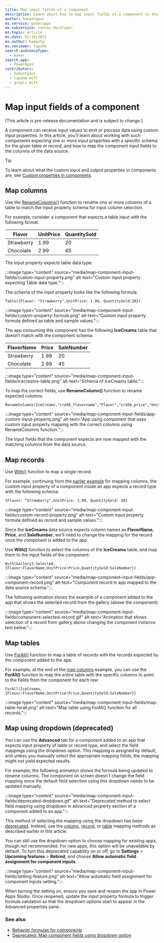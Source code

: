```yaml
---
title: Map input fields of a component
description: Learn about how to map input fields of a component to the table or record.
author: hemantgaur
ms.service: powerapps
ms.subservice: canvas-developer
ms.topic: article
ms.date: 01/10/2022
ms.author: hemantg
ms.reviewer: tapanm
search.audienceType:
  - maker
search.app:
  - PowerApps
contributors:
  - hemantgaur
  - tapanm-msft
  - gregli-msft
---
```


# Map input fields of a component

[This article is pre-release documentation and is subject to change.]

A component can receive input values to emit or process data using custom input properties. In this article, you'll learn about working with such components expecting one or more input properties with a specific schema for the given table or record, and how to map the component input fields to the columns of the data source.

> [!TIP]
> To learn about what the custom input and output properties in components are, see [Custom properties in components](create-component.md#custom-properties).

## Map columns

Use the [RenameColumns()](functions/function-table-shaping.md) function to rename one or more columns of a table
to match the input property schema for input column selection.

For example, consider a component that expects a table input with the following format:

| **Flavor** | **UnitPrice** | **QuantitySold** |
|------------|---------------|------------------|
| Strawberry | 1.99          | 20               |
| Chocolate      | 2.99          | 45               |

The input property expects table data type:

:::image type="content" source="media/map-component-input-fields/custom-input-property.png" alt-text="Custom input property expecting Table data type.":::

The schema of the input property looks like the following formula:

```powerapps-dot
Table({Flavor: "Strawberry",UnitPrice: 1.99, QuantitySold:20})
```

:::image type="content" source="media/map-component-input-fields/custom-property-formula.png" alt-text="Custom input property formula defined as table and sample values.":::

The app consuming this component has the following **IceCreams** table that doesn’t match with the component schema:

| **FlavorName** | **Price** | **SaleNumber** |
|----------------|-----------|----------------|
| Strawberry     | 1.99      | 20             |
| Chocolate      | 2.99      | 45             |

:::image type="content" source="media/map-component-input-fields/icecreams-table.png" alt-text="Schema of IceCreams table.":::

To map the correct fields, use **RenameColumn()** function to rename expected columns.

```powerapps-dot
RenameColumns(IceCreams,"cra56_flavorname","Flavor","cra56_price","UnitPrice","cra56_salenumber","QuantitySold")
```

:::image type="content" source="media/map-component-input-fields/app-custom-input-property.png" alt-text="App using component that uses custom input property mapping with the correct columns using RenameColumns function.":::

The input fields that the component expects are now mapped with the matching columns from the data source.

## Map records

Use [With()](functions/function-with.md) function to map a single record.

For example, continuing from the [earlier example](#map-columns) for mapping columns, the custom input property of a component inside an app expects a record type with the following schema:

```powerapps-dot
{Flavor: "Strawberry",UnitPrice: 1.99, QuantitySold: 20}
```

:::image type="content" source="media/map-component-input-fields/custom-record-property.png" alt-text="Custom input property formula defined as record and sample values.":::

Since the **IceCreams** data source expects column names as **FlavorName**, **Price**, and **SaleNumber**, we'll need to change the mapping for the record once the component is added to the app.

Use **With()** function to select the columns of the **IceCreams** table, and map them to the input fields of the component:

```powerapps-dot
With(Gallery3.Selected,{Flavor:FlavorName,UnitPrice:Price,QuantitySold:SaleNumber})
```

:::image type="content" source="media/map-component-input-fields/app-component-record.png" alt-text="Component record in app mapped to the data source schema.":::

The following animation shows the example of a component added to the app that shows the selected record from the gallery (above the component):

:::image type="content" source="media/map-component-input-fields/component-selected-record.gif" alt-text="Animation that shows selection of a record from gallery above changing the component instance text below.":::

## Map tables

Use [ForAll()](functions/function-forall.md) function to map a table of records with the records expected by the component added to the app.

For example, at the end of the [map columns](#map-columns) example, you can use the **ForAll()** function to map the entire table with the specific columns to point to the fields from the component for each row:

```powerapps-dot
ForAll(IceCreams,{Flavor:FlavorName,UnitPrice:Price,QuantitySold:SaleNumber})
```

:::image type="content" source="media/map-component-input-fields/map-table-forall.png" alt-text="Map table using ForAll() function for all records.":::

## Map using dropdown (deprecated)

You can use the **Advanced** tab for a component added to an app that expects input property of table or record type, and select the field mappings using the dropdown option. This mapping is assigned by default, and unless you manually select the appropriate mapping fields, the mapping might not yield expected results.

For example, the following animation shows the formula being updated to rename columns. The component on screen doesn't change the field mapping since the default field selection using this dropdown needs to be updated manually.

:::image type="content" source="media/map-component-input-fields/deprecated-dropdown.gif" alt-text="Deprecated method to select field mapping using dropdown in advanced property section of a component added to an app.":::

This method of selecting the mapping using the dropdown has been [deprecated](important-changes-deprecations.md#map-component-fields-using-dropdown-option). Instead, use the [column](#map-columns), [record](#map-records), or [table](#map-tables) mapping methods as described earlier in this article.

You can still use the dropdown option to choose mapping for existing apps, though not recommended. For new apps, this option will be unavailable by default. To turn this deprecated capability on or off, go to **Settings** > **Upcoming features** > **Retired**, and choose **Allow automatic field assignment for component inputs**.

:::image type="content" source="media/map-component-input-fields/setting-feature.png" alt-text="Allow automatic field assignment for component inputs setting.":::

When turning the setting on, ensure you save and reopen the app in Power Apps Studio. Once reopened, update the input property formula to trigger formula validation so that the dropdown options start to appear in the Advanced properties pane.

### See also

- [Behavior formulas for components](component-behavior.md)
- [Deprecated: Map component fields using dropdown option](important-changes-deprecations.md#map-component-fields-using-dropdown-option)

